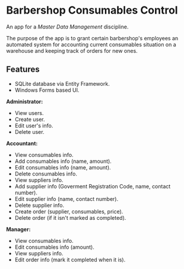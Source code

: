 # Barbershop Consumables Control

An app for a *Master Data Management* discipline.

The purpose of the app is to grant certain barbershop's employees an automated system for accounting current consumables situation on a warehouse and keeping track of orders for new ones.

## Features

- SQLite database via Entity Framework.
- Windows Forms based UI.

**Administrator:**
- View users.
- Create user.
- Edit user's info.
- Delete user.

**Accountant:**
- View consumables info.
- Add consumables info (name, amount).
- Edit consumables info (name, amount).
- Delete consumables info.
- View suppliers info.
- Add supplier info (Goverment Registration Code, name, contact number).
- Edit supplier info (name, contact number).
- Delete supplier info.
- Create order (supplier, consumables, price).
- Delete order (if it isn't marked as completed).

**Manager:**
- View consumables info.
- Edit consumables info (amount).
- View suppliers info.
- Edit order info (mark it completed when it is).